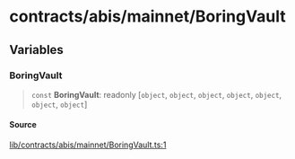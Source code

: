 # contracts/abis/mainnet/BoringVault

## Variables

### BoringVault

> `const` **BoringVault**: readonly [`object`, `object`, `object`, `object`, `object`, `object`, `object`]

#### Source

[lib/contracts/abis/mainnet/BoringVault.ts:1](https://github.com/PufferFinance/puffer-sdk/blob/55bd8bdaf6e75c120ca1b5264370a17138815443/lib/contracts/abis/mainnet/BoringVault.ts#L1)
